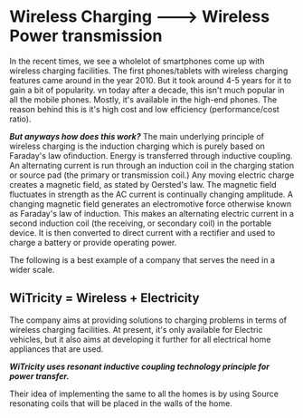 # Wireless Charging ---> Wireless Power transmission
In the recent times, we see a wholelot of smartphones come up with wireless charging facilities. The first phones/tablets with wireless charging features came around in the year 2010. But it took around 4-5 years for it to gain a bit of popularity. vn today after a decade, this isn't much popular in all the mobile phones. Mostly, it's available in the high-end phones. The reason behind this is it's high cost and low efficiency (performance/cost ratio). 

***But anyways how does this work?***
The main underlying principle of wireless charging is the induction charging which is purely based on Faraday's law ofinduction. Energy is transferred through inductive coupling. An alternating current is run through an induction coil in the charging station or source pad (the primary or transmission coil.) Any moving electric charge creates a magnetic field, as stated by Oersted's law. The magnetic field fluctuates in strength as the AC current is continually changing amplitude. A changing magnetic field generates an electromotive force otherwise known as Faraday's law of induction. This makes an alternating electric current in a second induction coil (the receiving, or secondary coil) in the portable device. It is then converted to direct current with a rectifier and used to charge a battery or provide operating power.

The following is a best example of a company that serves the need in a wider scale.
## WiTricity = Wireless + Electricity

The company aims at providing solutions to charging problems in terms of wireless charging facilities. At present, it's only available for Electric vehicles, but it also aims at developing it further for all electrical home appliances that are used.

***WiTricity uses resonant inductive coupling technology principle for power transfer.***

Their idea of implementing the same to all the homes is by using Source resonating coils that will be placed in the walls of the home.
